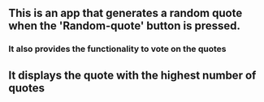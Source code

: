 ## This is an app that generates a random quote when the 'Random-quote' button is pressed.

### It also provides the functionality to vote on the quotes

## It displays the quote with the highest number of quotes
